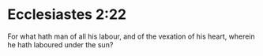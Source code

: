 # Ecclesiastes 2:22

For what hath man of all his labour, and of the vexation of his heart, wherein he hath laboured under the sun?